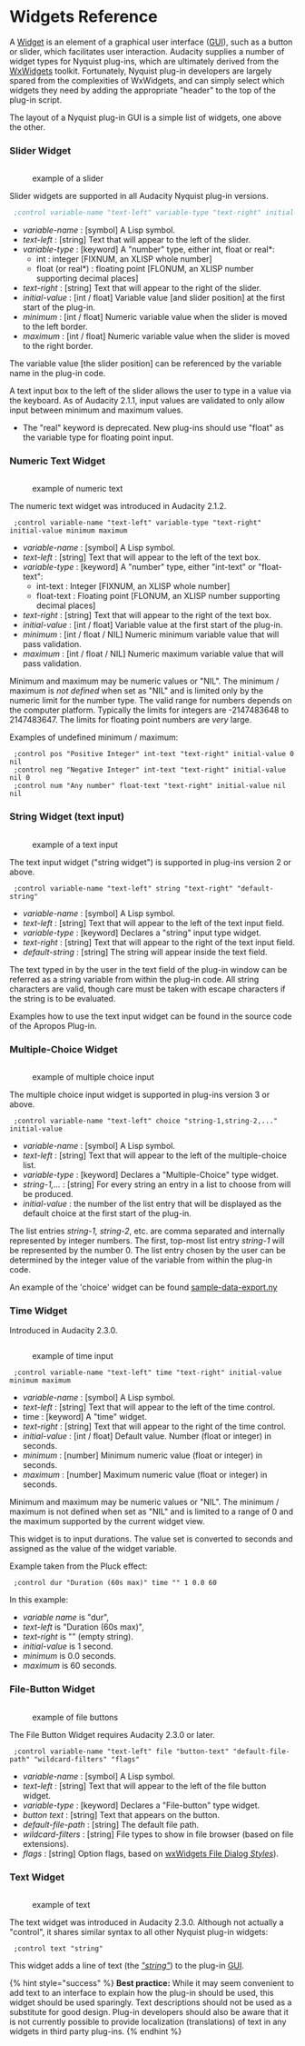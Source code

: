 # Widgets Reference

A [Widget](https://en.wikipedia.org/wiki/Widget\_\(GUI\)) is an element of a graphical user interface ([GUI](https://en.wikipedia.org/wiki/Graphical\_user\_interface)), such as a button or slider, which facilitates user interaction. Audacity supplies a number of widget types for Nyquist plug-ins, which are ultimately derived from the [WxWidgets](https://www.wxwidgets.org/) toolkit. Fortunately, Nyquist plug-in developers are largely spared from the complexities of WxWidgets, and can simply select which widgets they need by adding the appropriate "header" to the top of the plug-in script.

The layout of a Nyquist plug-in GUI is a simple list of widgets, one above the other.

### Slider Widget

<figure><img src="../../../.gitbook/assets/image (6) (2).png" alt=""><figcaption><p>example of a slider</p></figcaption></figure>

Slider widgets are supported in all Audacity Nyquist plug-in versions.

```lisp
 ;control variable-name "text-left" variable-type "text-right" initial-value minimum maximum
```

* _variable-name_ : \[symbol] A Lisp symbol.
* _text-left_ : \[string] Text that will appear to the left of the slider.
* _variable-type_ : \[keyword] A "number" type, either int, float or real\*:
  * int : integer \[FIXNUM, an XLISP whole number]
  * float (or real\*) : floating point \[FLONUM, an XLISP number supporting decimal places]
* _text-right_ : \[string] Text that will appear to the right of the slider.
* _initial-value_ : \[int / float] Variable value \[and slider position] at the first start of the plug-in.
* _minimum_ : \[int / float] Numeric variable value when the slider is moved to the left border.
* _maximum_ : \[int / float] Numeric variable value when the slider is moved to the right border.

The variable value \[the slider position] can be referenced by the variable name in the plug-in code.

A text input box to the left of the slider allows the user to type in a value via the keyboard. As of Audacity 2.1.1, input values are validated to only allow input between minimum and maximum values.

* The "real" keyword is deprecated. New plug-ins should use "float" as the variable type for floating point input.

### Numeric Text Widget

<figure><img src="../../../.gitbook/assets/image (5).png" alt=""><figcaption><p>example of numeric text</p></figcaption></figure>

The numeric text widget was introduced in Audacity 2.1.2.

```
 ;control variable-name "text-left" variable-type "text-right" initial-value minimum maximum
```

* _variable-name_ : \[symbol] A Lisp symbol.
* _text-left_ : \[string] Text that will appear to the left of the text box.
* _variable-type_ : \[keyword] A "number" type, either "int-text" or "float-text":
  * int-text : Integer \[FIXNUM, an XLISP whole number]
  * float-text : Floating point \[FLONUM, an XLISP number supporting decimal places]
* _text-right_ : \[string] Text that will appear to the right of the text box.
* _initial-value_ : \[int / float] Variable value at the first start of the plug-in.
* _minimum_ : \[int / float / NIL] Numeric minimum variable value that will pass validation.
* _maximum_ : \[int / float / NIL] Numeric maximum variable value that will pass validation.

Minimum and maximum may be numeric values or "NIL". The minimum / maximum is _not defined_ when set as "NIL" and is limited only by the numeric limit for the number type. The valid range for numbers depends on the computer platform. Typically the limits for integers are -2147483648 to 2147483647. The limits for floating point numbers are _very_ large.

Examples of undefined minimum / maximum:

```
 ;control pos "Positive Integer" int-text "text-right" initial-value 0 nil
 ;control neg "Negative Integer" int-text "text-right" initial-value nil 0
 ;control num "Any number" float-text "text-right" initial-value nil nil
```

### String Widget (text input)

<figure><img src="../../../.gitbook/assets/image (8).png" alt=""><figcaption><p>example of a text input</p></figcaption></figure>

The text input widget ("string widget") is supported in plug-ins version 2 or above.

```
 ;control variable-name "text-left" string "text-right" "default-string"
```

* _variable-name_ : \[symbol] A Lisp symbol.
* _text-left_ : \[string] Text that will appear to the left of the text input field.
* _variable-type_ : \[keyword] Declares a "string" input type widget.
* _text-right_ : \[string] Text that will appear to the right of the text input field.
* _default-string_ : \[string] The string will appear inside the text field.

The text typed in by the user in the text field of the plug-in window can be referred as a string variable from within the plug-in code. All string characters are valid, though care must be taken with escape characters if the string is to be evaluated.

Examples how to use the text input widget can be found in the source code of the Apropos Plug-in.

### Multiple-Choice Widget

<figure><img src="../../../.gitbook/assets/image (3) (1).png" alt=""><figcaption><p>example of multiple choice input</p></figcaption></figure>

The multiple choice input widget is supported in plug-ins version 3 or above.

```
 ;control variable-name "text-left" choice "string-1,string-2,..." initial-value
```

* _variable-name_ : \[symbol] A Lisp symbol.
* _text-left_ : \[string] Text that will appear to the left of the multiple-choice list.
* _variable-type_ : \[keyword] Declares a "Multiple-Choice" type widget.
* _string-1,..._ : \[string] For every string an entry in a list to choose from will be produced.
* _initial-value_ : the number of the list entry that will be displayed as the default choice at the first start of the plug-in.

The list entries _string-1, string-2_, etc. are comma separated and internally represented by integer numbers. The first, top-most list entry _string-1_ will be represented by the number 0. The list entry chosen by the user can be determined by the integer value of the variable from within the plug-in code.

An example of the 'choice' widget can be found [sample-data-export.ny](https://github.com/audacity/audacity/blob/master/plug-ins/sample-data-export.ny)

### Time Widget

Introduced in Audacity 2.3.0.

<figure><img src="../../../.gitbook/assets/image (10).png" alt=""><figcaption><p>example of time input</p></figcaption></figure>

```
 ;control variable-name "text-left" time "text-right" initial-value minimum maximum
```

* _variable-name_ : \[symbol] A Lisp symbol.
* _text-left_ : \[string] Text that will appear to the left of the time control.
* time : \[keyword] A "time" widget.
* _text-right_ : \[string] Text that will appear to the right of the time control.
* _initial-value_ : \[int / float] Default value. Number (float or integer) in seconds.
* _minimum_ : \[number] Minimum numeric value (float or integer) in seconds.
* _maximum_ : \[number] Maximum numeric value (float or integer) in seconds.

Minimum and maximum may be numeric values or "NIL". The minimum / maximum is not defined when set as "NIL" and is limited to a range of 0 and the maximum supported by the current widget view.

This widget is to input durations. The value set is converted to seconds and assigned as the value of the widget variable.

Example taken from the Pluck effect:

```
 ;control dur "Duration (60s max)" time "" 1 0.0 60
```

In this example:

* _variable name_ is "dur",
* _text-left_ is "Duration (60s max)",
* _text-right_ is "" (empty string).
* _initial-value_ is 1 second.
* _minimum_ is 0.0 seconds.
* _maximum_ is 60 seconds.

### File-Button Widget

<figure><img src="../../../.gitbook/assets/image (9).png" alt=""><figcaption><p>example of file buttons</p></figcaption></figure>

The File Button Widget requires Audacity 2.3.0 or later.

```
 ;control variable-name "text-left" file "button-text" "default-file-path" "wildcard-filters" "flags"
```

* _variable-name_ : \[symbol] A Lisp symbol.
* _text-left_ : \[string] Text that will appear to the left of the file button widget.
* _variable-type_ : \[keyword] Declares a "File-button" type widget.
* _button text_ : \[string] Text that appears on the button.
* _default-file-path_ : \[string] The default file path.
* _wildcard-filters_ : \[string] File types to show in file browser (based on file extensions).
* _flags_ : \[string] Option flags, based on [wxWidgets File Dialog _Styles_](https://docs.wxwidgets.org/3.1/classwx\_file\_dialog.html)).

### Text Widget

<figure><img src="../../../.gitbook/assets/image (2).png" alt=""><figcaption><p>example of text</p></figcaption></figure>

The text widget was introduced in Audacity 2.3.0. Although not actually a "control", it shares similar syntax to all other Nyquist plug-in widgets:

```
 ;control text "string"
```

This widget adds a line of text (the [_"string"_](https://en.wikipedia.org/wiki/String\_\(computer\_science\))) to the plug-in [GUI](https://en.wikipedia.org/wiki/Graphical\_user\_interface).

{% hint style="success" %}
**Best practice:** While it may seem convenient to add text to an interface to explain how the plug-in should be used, this widget should be used sparingly. Text descriptions should not be used as a substitute for good design. Plug-in developers should also be aware that it is not currently possible to provide localization (translations) of text in any widgets in third party plug-ins.
{% endhint %}

